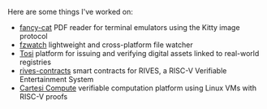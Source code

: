 Here are some things I've worked on:

- [fancy-cat](https://github.com/freref/fancy-cat) PDF reader for terminal emulators using the Kitty image protocol
- [fzwatch](https://github.com/freref/fzwatch) lightweight and cross-platform file watcher
- [Tosi](https://github.com/tosichain/tosi) platform for issuing and verifying digital assets linked to real-world registries
- [rives-contracts](https://github.com/rives-io/rives-contracts/tree/devnet) smart contracts for RIVES, a RISC-V Verifiable Entertainment System
- [Cartesi Compute](https://github.com/cartesi/compute) verifiable computation platform using Linux VMs with RISC-V proofs
